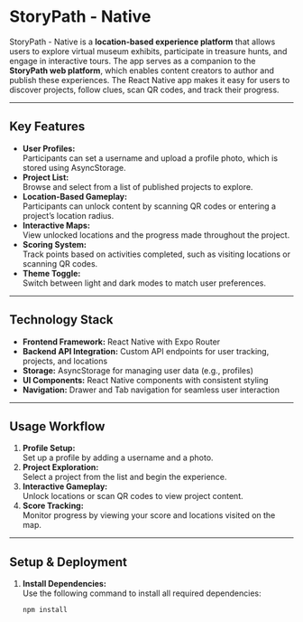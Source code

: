 # **StoryPath - Native**  

StoryPath - Native is a **location-based experience platform** that allows users to explore virtual museum exhibits, participate in treasure hunts, and engage in interactive tours. The app serves as a companion to the **StoryPath web platform**, which enables content creators to author and publish these experiences. The React Native app makes it easy for users to discover projects, follow clues, scan QR codes, and track their progress.

---

## **Key Features**  
- **User Profiles:**  
  Participants can set a username and upload a profile photo, which is stored using AsyncStorage.  
- **Project List:**  
  Browse and select from a list of published projects to explore.  
- **Location-Based Gameplay:**  
  Participants can unlock content by scanning QR codes or entering a project’s location radius.  
- **Interactive Maps:**  
  View unlocked locations and the progress made throughout the project.  
- **Scoring System:**  
  Track points based on activities completed, such as visiting locations or scanning QR codes.  
- **Theme Toggle:**  
  Switch between light and dark modes to match user preferences.  

---

## **Technology Stack**  
- **Frontend Framework:** React Native with Expo Router  
- **Backend API Integration:** Custom API endpoints for user tracking, projects, and locations  
- **Storage:** AsyncStorage for managing user data (e.g., profiles)  
- **UI Components:** React Native components with consistent styling  
- **Navigation:** Drawer and Tab navigation for seamless user interaction  

---

## **Usage Workflow**  
1. **Profile Setup:**  
   Set up a profile by adding a username and a photo.
2. **Project Exploration:**  
   Select a project from the list and begin the experience.
3. **Interactive Gameplay:**  
   Unlock locations or scan QR codes to view project content.
4. **Score Tracking:**  
   Monitor progress by viewing your score and locations visited on the map.

---

## **Setup & Deployment**  
1. **Install Dependencies:**  
   Use the following command to install all required dependencies:
   ```bash
   npm install
   ```

